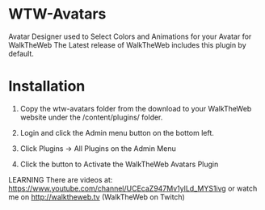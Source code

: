 # WTW-Avatars
Avatar Designer used to Select Colors and Animations for your Avatar for WalkTheWeb
The Latest release of WalkTheWeb includes this plugin by default.

# Installation

1. Copy the wtw-avatars folder from the download to your WalkTheWeb website under the /content/plugins/ folder.

2. Login and click the Admin menu button on the bottom left. 

3. Click Plugins -> All Plugins on the Admin Menu

4. Click the button to Activate the WalkTheWeb Avatars Plugin

LEARNING
There are videos at: https://www.youtube.com/channel/UCEcaZ947Mv1ylLd_MYS1ivg or 
watch me on http://walktheweb.tv (WalkTheWeb on Twitch)
